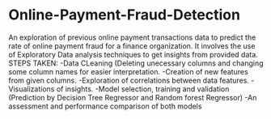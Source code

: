 # Online-Payment-Fraud-Detection
An exploration of previous online payment transactions data to predict the rate of online payment fraud for a finance organization. It involves the use of Exploratory Data analysis techniques to get insights from provided data.
STEPS TAKEN:
-Data CLeaning (Deleting unecessary columns and changing some column names for easier interpretation.
-Creation of new features from given columns.
-Exploration of correlations between data features.
-Visualizations of insights.
-Model selection, training and validation (Prediction by Decision Tree Regressor and Random forest Regressor)
-An assessment and performance comparison of both models
